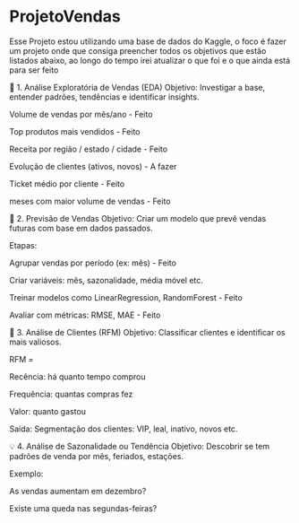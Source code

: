 # ProjetoVendas

Esse Projeto estou utilizando uma base de dados do Kaggle, o foco é fazer um projeto onde que consiga preencher todos os objetivos que estão listados abaixo, ao longo do tempo irei atualizar o que foi e o que ainda está para ser feito


🧩 1. Análise Exploratória de Vendas (EDA)
Objetivo: Investigar a base, entender padrões, tendências e identificar insights.

Volume de vendas por mês/ano - Feito

Top produtos mais vendidos - Feito

Receita por região / estado / cidade - Feito

Evolução de clientes (ativos, novos) - A fazer 

Ticket médio por cliente - Feito

meses com maior volume de vendas - Feito

🤖 2. Previsão de Vendas
Objetivo: Criar um modelo que prevê vendas futuras com base em dados passados.

Etapas:

Agrupar vendas por período (ex: mês) - Feito 

Criar variáveis: mês, sazonalidade, média móvel etc.

Treinar modelos como LinearRegression, RandomForest - Feito

Avaliar com métricas: RMSE, MAE - Feito

🧠 3. Análise de Clientes (RFM)
Objetivo: Classificar clientes e identificar os mais valiosos.

RFM =

Recência: há quanto tempo comprou

Frequência: quantas compras fez

Valor: quanto gastou

Saída: Segmentação dos clientes: VIP, leal, inativo, novos etc.

💡 4. Análise de Sazonalidade ou Tendência
Objetivo: Descobrir se tem padrões de venda por mês, feriados, estações.

Exemplo:

As vendas aumentam em dezembro?

Existe uma queda nas segundas-feiras?

